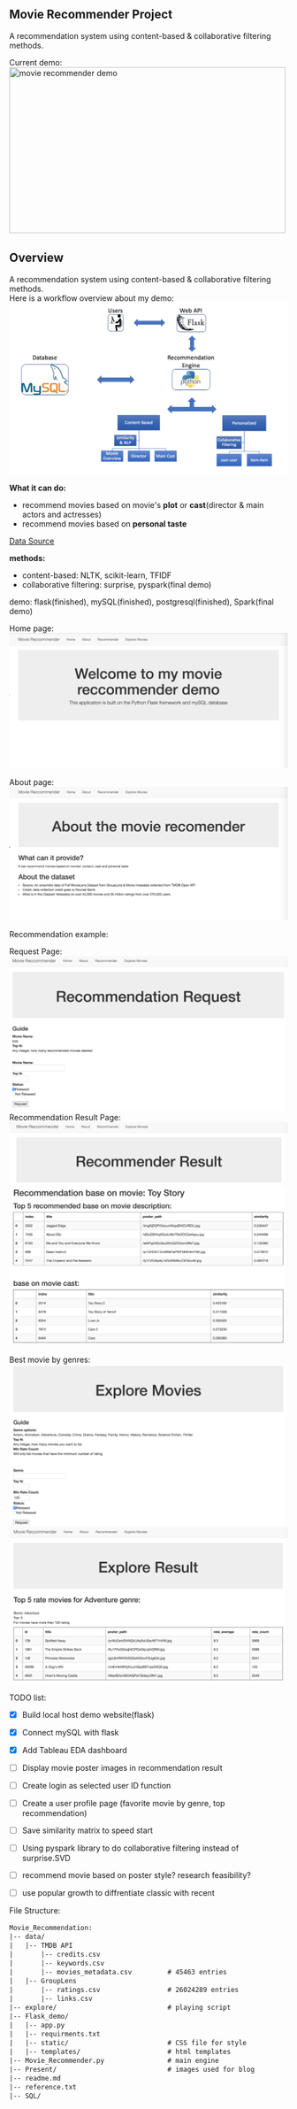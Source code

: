 ## Movie Recommender Project  
A  recommendation system using content-based & collaborative filtering methods.  

Current demo:  
<a href="https://imgflip.com/gif/2cuv3v"><img src="https://i.imgflip.com/2cuv3v.gif" width="500px" height="300px" title="movie recommender demo"/></a>  


## Overview  
A  recommendation system using content-based & collaborative filtering methods.   
Here is a workflow overview about my demo:  
![workflow](/Present/workflow.png)  

**What it can do:**  
* recommend movies based on movie's **plot** or **cast**(director & main actors and actresses)  
* recommend movies based on **personal taste**  

[Data Source](https://www.kaggle.com/rounakbanik/the-movies-dataset/data)

**methods:**   
* content-based: NLTK, scikit-learn, TFIDF
* collaborative filtering: surprise, pyspark(final demo)

demo: flask(finished), mySQL(finished), postgresql(finished), Spark(final demo)


Home page:  
![home page](/Present/HomePage.png)   

About page:  
![about](/Present/about.png)  

Recommendation example:  

Request Page:  
![Request Page](/Present/RecommendRequest.png)  
Recommendation Result Page:  
![RecommendResult1](/Present/RecommendResult1.png)  
![RecommendResult2](/Present/RecommendResult2.png)  

Best movie by genres:  
![ExploreRequest](/Present/ExploreRequest.png)   
![ExploreResult](/Present/ExploreResult.png)   




TODO list:   
* [x] Build local host demo website(flask)  
* [x] Connect mySQL with flask
* [x] Add Tableau EDA dashboard
* [ ] Display movie poster images in recommendation result
* [ ] Create login as selected user ID function
* [ ] Create a user profile page (favorite movie by genre, top recommendation)
* [ ] Save similarity matrix to speed start  
* [ ] Using pyspark library to do collaborative filtering instead of surprise.SVD
* [ ] recommend movie based on poster style? research feasibility?
* [ ] use popular growth to diffrentiate classic with recent  


File Structure:  
```
Movie_Recommendation:  
|-- data/  
|	|-- TMDB API
|		|-- credits.csv
|		|-- keywords.csv
|		|-- movies_metadata.csv			# 45463 entries
|	|-- GroupLens
|		|-- ratings.csv					# 26024289 entries
|		|-- links.csv
|-- explore/                            # playing script   
|-- Flask_demo/  
|	|-- app.py  
|	|-- requirments.txt  
|	|-- static/                         # CSS file for style
|	|-- templates/                     	# html templates
|-- Movie_Recommender.py                # main engine  
|-- Present/                            # images used for blog  
|-- readme.md  
|-- reference.txt  
|-- SQL/     
```





